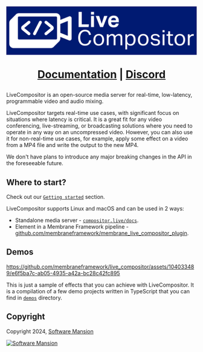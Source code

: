 <h1 align="center">
  <img src="assets/lc_logo_large.svg" alt="LiveCompositor">

  <a href="https://compositor.live/docs">Documentation</a> |
  <a href="">Discord</a>
</h1>

LiveCompositor is an open-source media server for real-time, low-latency, programmable video and audio mixing.

LiveCompositor targets real-time use cases, with significant focus on situations where latency is critical. It is a great fit
for any video conferencing, live-streaming, or broadcasting solutions where you need to operate in any way on an uncompressed video.
However, you can also use it for non-real-time use cases, for example, apply some effect on a video from a MP4 file and write the output
to the new MP4.

We don't have plans to introduce any major breaking changes in the API in the foreseeable future.

## Where to start?

Check out our [`Getting started`](https:://compositor.live/docs/intro) section.

LiveCompositor supports Linux and macOS and can be used in 2 ways:
- Standalone media server - [`compositor.live/docs`](https:://compositor.live/docs/intro).
- Element in a Membrane Framework pipeline - [github.com/membraneframework/membrane_live_compositor_plugin](https://github.com/membraneframework/membrane_live_compositor_plugin).

## Demos

https://github.com/membraneframework/live_compositor/assets/104033489/e6f5ba7c-ab05-4935-a42a-bc28c42fc895

This is just a sample of effects that you can achieve with LiveCompositor. It is a compilation of a few demo projects
written in TypeScript that you can find in [`demos`](./demos) directory.

## Copyright

Copyright 2024, [Software Mansion](https://swmansion.com/?utm_source=git&utm_medium=readme&utm_campaign=live_compositor)

[![Software Mansion](https://logo.swmansion.com/logo?color=white&variant=desktop&width=200&tag=membrane-github)](https://swmansion.com/?utm_source=git&utm_medium=readme&utm_campaign=live_compositor)
